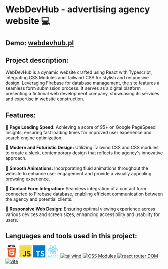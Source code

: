 <h1> WebDevHub - advertising agency website 💻 </h1>

<h2>Demo: <a href="https://webdevhub.pl/">webdevhub.pl</a></h2>

<h2>Project description:</h2>
<p>WebDevHub is a dynamic website crafted using React with Typescript, integrating CSS Modules and Tailwind CSS for stylish and responsive design. Leveraging Firebase for database management, the site features a seamless form submission process. It serves as a digital platform presenting a fictional web development company, showcasing its services and expertise in website construction. </p>


<h2>Features: </h2>
<p>🔵 <b>Page Loading Speed:</b> Achieving a score of 95+ on Google PageSpeed Insights, ensuring fast loading times for improved user experience and search engine optimization. </p>
<p>🔵 <b>Modern and Futuristic Design:</b> Utilizing Tailwind CSS and CSS modules to create a sleek, contemporary design that reflects the agency's innovative approach.</p>
<p>🔵 <b>Smooth Animations:</b> Incorporating fluid animations throughout the website to enhance user engagement and provide a visually appealing browsing experience.</p>
<p>🔵 <b>Contact Form Integration:</b> Seamless integration of a contact form connected to Firebase database, enabling efficient communication between the agency and potential clients.</p>
<p>🔵 <b>Responsive Web Design:</b> Ensuring optimal viewing experience across various devices and screen sizes, enhancing accessibility and usability for users.</p>


<h2>Languages and tools used in this project:</h2>
<a href="https://www.w3.org/html/" target="_blank" rel="noreferrer"> <img src="https://raw.githubusercontent.com/devicons/devicon/master/icons/html5/html5-original-wordmark.svg" alt="html5" width="40" height="40"/> </a>
<a href="https://developer.mozilla.org/en-US/docs/Web/JavaScript" target="_blank" rel="noreferrer"> <img src="https://raw.githubusercontent.com/devicons/devicon/master/icons/javascript/javascript-original.svg" alt="javascript" width="40" height="40"/> </a>
<a href="https://www.typescriptlang.org/" target="_blank" rel="noreferrer"> <img src="https://raw.githubusercontent.com/devicons/devicon/master/icons/typescript/typescript-original.svg" alt="typescript" width="40" height="40"/> </a>
<a href="https://reactjs.org/" target="_blank" rel="noreferrer"> <img src="https://raw.githubusercontent.com/devicons/devicon/master/icons/react/react-original-wordmark.svg" alt="react" width="40" height="40"/> </a>
<a href="https://tailwindcss.com/" target="_blank" rel="noreferrer"> <img src="https://www.vectorlogo.zone/logos/tailwindcss/tailwindcss-icon.svg" alt="tailwind" width="40" height="40"/> </a>
<a href="https://github.com/css-modules/css-modules" target="_blank" rel="noreferrer"> <img src="https://raw.githubusercontent.com/css-modules/logos/master/css-modules-logo.png" alt="CSS Modules" width="40" height="40"/> </a>
<a href="https://reactrouter.com/en/main" target="_blank" rel="noreferrer"> <img src="https://static-00.iconduck.com/assets.00/react-router-icon-2048x1116-jfeevj0l.png" alt="react router DOM" width="60" height="40"/> </a>
<a href="https://vitejs.dev/" target="_blank" rel="noreferrer"> <img src="https://www.svgrepo.com/show/374167/vite.svg" alt="vite" width="40" height="40"/> </a>


